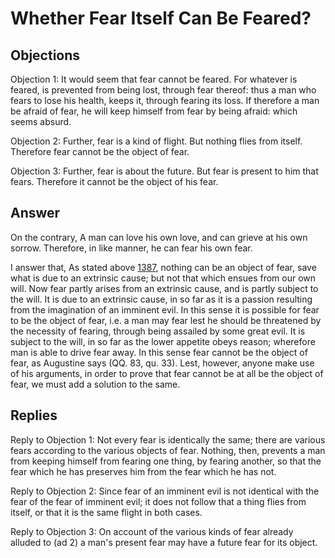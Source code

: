 # Whether Fear Itself Can Be Feared?

## Objections

Objection 1: It would seem that fear cannot be feared. For whatever is feared, is prevented from being lost, through fear thereof: thus a man who fears to lose his health, keeps it, through fearing its loss. If therefore a man be afraid of fear, he will keep himself from fear by being afraid: which seems absurd.

Objection 2: Further, fear is a kind of flight. But nothing flies from itself. Therefore fear cannot be the object of fear.

Objection 3: Further, fear is about the future. But fear is present to him that fears. Therefore it cannot be the object of his fear.

## Answer

On the contrary, A man can love his own love, and can grieve at his own sorrow. Therefore, in like manner, he can fear his own fear.

I answer that, As stated above [1387](A[3]), nothing can be an object of fear, save what is due to an extrinsic cause; but not that which ensues from our own will. Now fear partly arises from an extrinsic cause, and is partly subject to the will. It is due to an extrinsic cause, in so far as it is a passion resulting from the imagination of an imminent evil. In this sense it is possible for fear to be the object of fear, i.e. a man may fear lest he should be threatened by the necessity of fearing, through being assailed by some great evil. It is subject to the will, in so far as the lower appetite obeys reason; wherefore man is able to drive fear away. In this sense fear cannot be the object of fear, as Augustine says (QQ. 83, qu. 33). Lest, however, anyone make use of his arguments, in order to prove that fear cannot be at all be the object of fear, we must add a solution to the same.

## Replies

Reply to Objection 1: Not every fear is identically the same; there are various fears according to the various objects of fear. Nothing, then, prevents a man from keeping himself from fearing one thing, by fearing another, so that the fear which he has preserves him from the fear which he has not.

Reply to Objection 2: Since fear of an imminent evil is not identical with the fear of the fear of imminent evil; it does not follow that a thing flies from itself, or that it is the same flight in both cases.

Reply to Objection 3: On account of the various kinds of fear already alluded to (ad 2) a man's present fear may have a future fear for its object.